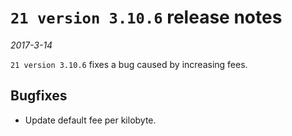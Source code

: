 # `21 version 3.10.6` release notes

*2017-3-14*

`21 version 3.10.6` fixes a bug caused by increasing fees.

## Bugfixes
- Update default fee per kilobyte.
